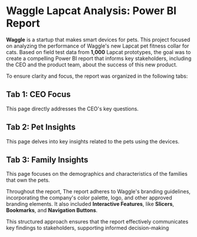 # Waggle Lapcat Analysis: Power BI Report

**Waggle** is a startup that makes smart devices for pets. This project focused on analyzing the performance of Waggle's new Lapcat pet fitness collar for cats. Based on field test data from **1,000** Lapcat prototypes, the goal was to create a compelling Power BI report that informs key stakeholders, including the CEO and the product team, about the success of this new product.

To ensure clarity and focus, the report was organized in the following tabs:

## Tab 1: CEO Focus
This page directly addresses the CEO's key questions.

## Tab 2: Pet Insights
This page delves into key insights related to the pets using the devices.

## Tab 3: Family Insights
This page focuses on the demographics and characteristics of the families that own the pets.

Throughout the report, The report adheres to Waggle's branding guidelines, incorporating the company's color palette, logo, and other approved branding elements.
It also included **Interactive Features**, like **Slicers**, **Bookmarks**, and **Navigation Buttons**.

This structured approach ensures that the report effectively communicates key findings to stakeholders, supporting informed decision-making
